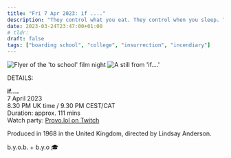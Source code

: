 ```yaml
---
title: "Fri 7 Apr 2023: if ...."
description: "They control what you eat. They control when you sleep. They control where you walk. They control when you talk. Until they don't."
date: 2023-03-24T23:47:00+01:00
# tldr: 
draft: false
tags: ["boarding school", "college", "insurrection", "incendiary"]
---
```


![Flyer of the 'to school' film night](/images/to-school.jpeg)
![A still from 'if....'](/images/if-still.jpeg)

DETAILS:

**if....**   
7 April 2023  
8.30 PM UK time / 9.30 PM CEST/CAT  
Duration: approx. 111 mins  
Watch party: [Provo.lol on Twitch](https://www.twitch.tv/provolol)

Produced in 1968 in the United Kingdom, directed by Lindsay Anderson.

b.y.o.b. + b.y.o 🎓